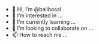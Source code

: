 - 👋 Hi, I’m @balibosal
- 👀 I’m interested in ...
- 🌱 I’m currently learning ...
- 💞️ I’m looking to collaborate on ...
- 📫 How to reach me ...

<!---
balibosal/balibosal is a ✨ special ✨ repository because its `README.md` (this file) appears on your GitHub profile.
You can click the Preview link to take a look at your changes.
--->

